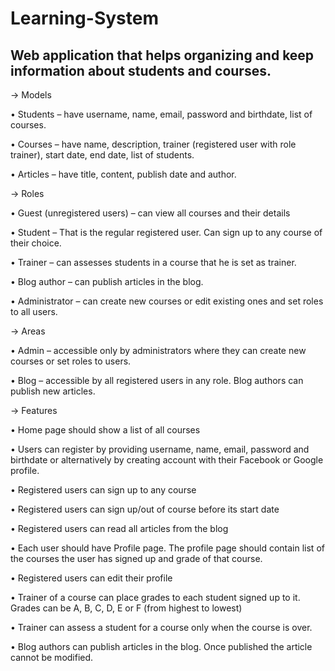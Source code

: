 # Learning-System

## Web application that helps organizing and keep information about students and courses. 

-> Models

•	Students – have username, name, email, password and birthdate, list of courses.

• Courses – have name, description, trainer (registered user with role trainer), start date, end date, list of students.

•	Articles – have title, content, publish date and author.

-> Roles

•	Guest (unregistered users) – can view all courses and their details

•	Student – That is the regular registered user. Can sign up to any course of their choice.

•	Trainer – can assesses students in a course that he is set as trainer.

•	Blog author –  can publish articles in the blog.

•	Administrator – can create new courses or edit existing ones and set roles to all users.

-> Areas

•	Admin – accessible only by administrators where they can create new courses or set roles to users.

•	Blog – accessible by all registered users in any role. Blog authors can publish new articles.

-> Features

•	Home page should show a list of all courses

•	Users can register by providing username, name, email, password and birthdate or alternatively by creating account with their Facebook or Google profile.

•	Registered users can sign up to any course

•	Registered users can sign up/out of course before its start date

•	Registered users can read all articles from the blog

•	Each user should have Profile page. The profile page should contain list of the courses the user has signed up and grade of that course.

•	Registered users can edit their profile

•	Trainer of a course can place grades to each student signed up to it. Grades can be A, B, C, D, E or F (from highest to lowest)

•	Trainer can assess a student for a course only when the course is over.

•	Blog authors can publish articles in the blog. Once published the article cannot be modified.
